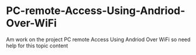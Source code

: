 # PC-remote-Access-Using-Andriod-Over-WiFi
Am work on the project PC remote Access Using Andriod Over WiFi so need help for this topic content
